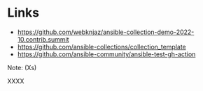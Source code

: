 <!-- .#slide: data-state="cover" -->
<!-- .slide: data-state="alt title" -->
<!-- .slide: data-background="#5bbdbf" -->
<!-- .slide: data-transition="fade-in fade-out" -->

# Links

* https://github.com/webknjaz/ansible-collection-demo-2022-10.contrib.summit
* https://github.com/ansible-collections/collection_template
* https://github.com/ansible-community/ansible-test-gh-action

Note: (Xs)

XXXX

